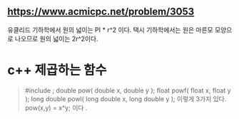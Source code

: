 https://www.acmicpc.net/problem/3053
---
유클리드 기하학에서 원의 넓이는 PI * r^2 이다.
택시 기하학에서는 원은 마른모 모양으로 나오므로 원의 넓이는 2r^2이다.

# c++ 제곱하는 함수
> #include <cmath>;
> double pow( double x, double y );
> float powf( float x, float y );
> long double powl( long double x, long double y );
> 이렇게 3가지 있다.
> pow(x,y) = x^y; 이다 .
